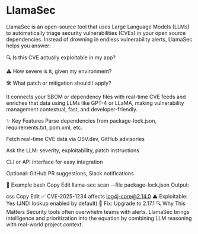 # LlamaSec
LlamaSec is an open-source tool that uses Large Language Models (LLMs) to automatically triage security vulnerabilities (CVEs) in your open source dependencies.
Instead of drowning in endless vulnerability alerts, LlamaSec helps you answer:

🔍 Is this CVE actually exploitable in my app?

⚠️ How severe is it, given my environment?

🛠️ What patch or mitigation should I apply?

It connects your SBOM or dependency files with real-time CVE feeds and enriches that data using LLMs like GPT-4 or LLaMA, making vulnerability management contextual, fast, and developer-friendly.

✨ Key Features
Parse dependencies from package-lock.json, requirements.txt, pom.xml, etc.

Fetch real-time CVE data via OSV.dev, GitHub advisories

Ask the LLM: severity, exploitability, patch instructions

CLI or API interface for easy integration

Optional: GitHub PR suggestions, Slack notifications

🔧 Example
bash
Copy
Edit
llama-sec scan --file package-lock.json
Output:

css
Copy
Edit
✅ CVE-2025-1234 affects log4j-core@2.14.0
⚠️ Exploitable: Yes (JNDI lookup enabled by default)
🔧 Fix: Upgrade to 2.17.1
🔍 Why This Matters
Security tools often overwhelm teams with alerts. LlamaSec brings intelligence and prioritization into the equation by combining LLM reasoning with real-world project context.

